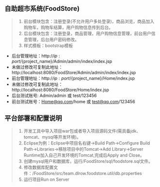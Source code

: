 自助超市系统(FoodStore)
------------------------

> 1. 前台模块包含：注册登录(不允许用户多处登录)，商品浏览，商品加入购物车，购物车结算，用户购物信息传到后台。 
> 2. 后台模块包含：注册登录，商品管理，用户购物信息管理，前台用户信息管理，后台用户密码修改。
> 3. 样式模板：bootstrap模板

* 后台管理地址：http://${ip:port}/${project_name}/Admin/admin/index/index.jsp
* 未做过修改可复制此地址：http://localhost:8080/FoodStore/Admin/admin/index/index.jsp
* 前台管理地址：http://${ip:port}/${project_name}/Home/index.jsp
* 未做过修改可复制此地址：http://localhost:8080/FoodStore/Home/index.jsp
* 后台测试账号: Admin/admin 或 test/123456
* 前台测试账号：Home@qq.com/home 或 test@qq.com/123456

平台部署和配置说明
------------------------

> 1. 开发工具中导入项目war包或者导入项目源码文件(需具备jdk、tomcat、mysql等开发环境)。
> 2. Eclipse为例：Eclipse中项目名右键→Build Path→Configure Build Path→Libraries→移除项目中的Tomcat→Add Library→Server Runtime加入自己开发环境的Tomcat,完成后Apply and Close。
> 3. 创建mysql用户和数据库，运行/FoodStore/sql/foodstore.sql文件。
> 4. 修改数据库配置文件：/FoodStore/src/team.dlrow.foodstore.util/db.properties
> 5. 运行项目Run on Server